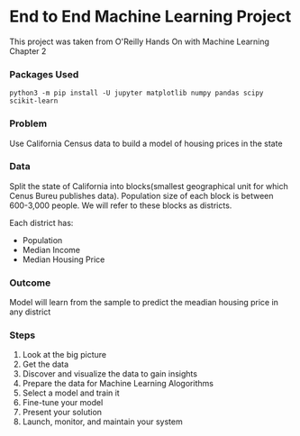 # End to End Machine Learning Project
This project was taken from O'Reilly Hands On with Machine Learning Chapter 2

### Packages Used
```
python3 -m pip install -U jupyter matplotlib numpy pandas scipy scikit-learn

```

### Problem
Use California Census data to build a model of housing prices in the state

### Data

Split the state of California into blocks(smallest geographical unit for which Cenus Bureu publishes data).  Population size of each block is between 600-3,000 people.  We will refer to these blocks as districts.

Each district has:

- Population
- Median Income
- Median Housing Price


### Outcome

Model will learn from the sample to predict the meadian housing price in any district
 
### Steps

1. Look at the big picture
2. Get the data
3. Discover and visualize the data to gain insights
4. Prepare the data for Machine Learning Alogorithms
5. Select a model and train it
6. Fine-tune your model
7. Present your solution
8. Launch, monitor, and maintain your system


